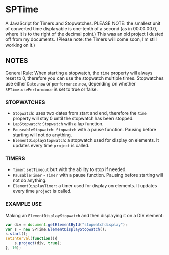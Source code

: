 # SPTime
A JavaScript for Timers and Stopwatches.
PLEASE NOTE: the smallest unit of converted time displayable is one-tenth of a second (as in 00:00:00.0, where it is to the right of the decimal point.)
This was an old project I dusted off from my documents.
(Please note: the Timers will come soon, I'm still working on it.)

## NOTES
General Rule: When starting a stopwatch, the `time` property will always reset to 0, therefore you can use the stopwatch multiple times.
Stopwatches use either `Date.now` or `performance.now`, depending on whether `SPTime.usePerformance` is set to true or false.

### STOPWATCHES
- `Stopwatch`: uses two dates from start and end, therefore the `time` property will stay 0 until the stopwatch has been stopped.
- `LapStopwatch`: `Stopwatch` with a lap function.
- `PauseableStopwatch`: `Stopwatch` with a pause function. Pausing before starting will not do anything.
- `ElementDisplayStopwatch`: a stopwatch used for display on elements. It updates every time `project` is called.

### TIMERS
- `Timer`: `setTimeout` but with the ability to stop if needed.
- `PausableTimer` - `Timer` with a pause function. Pausing before starting will not do anything.
- `ElementDisplayTimer`: a timer used for display on elements. It updates every time `project` is called.

### EXAMPLE USE
Making an `ElementDisplayStopwatch` and then displaying it on a DIV element:
```javascript
var div = document.getElementById("stopwatchdisplay");
var s = new SPTime.ElementDisplayStopwatch();
s.start();
setInterval(function(){
	s.project(div, true);
}, 10);
```
